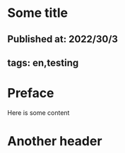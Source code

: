 # Some title
## Published at: 2022/30/3
## tags: en,testing

# Preface

Here is some content

# Another header
